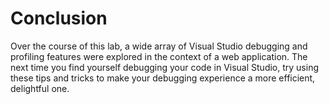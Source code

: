 # Conclusion
Over the course of this lab, a wide array of Visual Studio debugging and profiling features were explored in the context of a web application. The next time you find yourself debugging your code in Visual Studio, try using these tips and tricks to make your debugging experience a more efficient, delightful one.